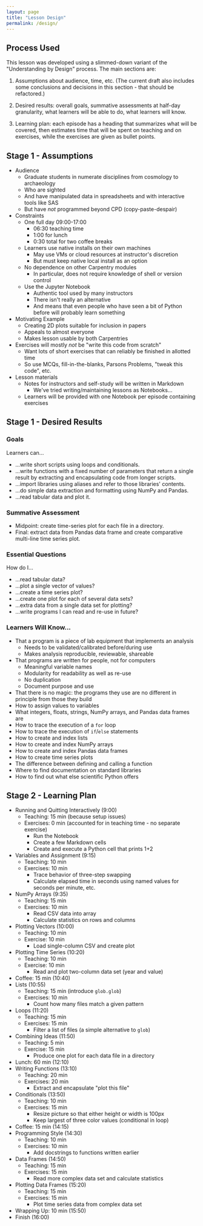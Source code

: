 ```yaml
---
layout: page
title: "Lesson Design"
permalink: /design/
---
```

## Process Used

This lesson was developed using a slimmed-down variant of the "Understanding by Design" process.
The main sections are:

1.  Assumptions about audience, time, etc.
    (The current draft also includes some conclusions and decisions in this section - that should be refactored.)

2.  Desired results:
    overall goals, summative assessments at half-day granularity, what learners will be able to do, what learners will know.

3.  Learning plan:
    each episode has a heading that summarizes what will be covered,
    then estimates time that will be spent on teaching and on exercises,
    while the exercises are given as bullet points.

## Stage 1 - Assumptions

*   Audience
    *   Graduate students in numerate disciplines from cosmology to archaeology
    *   Who are sighted
    *   And have manipulated data in spreadsheets and with interactive tools like SAS
    *   But have *not* programmed beyond CPD (copy-paste-despair)
*   Constraints
    *   One full day 09:00-17:00
        *   06:30 teaching time
        *   1:00 for lunch
        *   0:30 total for two coffee breaks
    *   Learners use native installs on their own machines
        *   May use VMs or cloud resources at instructor's discretion
        *   But must keep native local install as an option
    *   No dependence on other Carpentry modules
        *   In particular, does not require knowledge of shell or version control
    *   Use the Jupyter Notebook
        *   Authentic tool used by many instructors
        *   There isn't really an alternative
        *   And means that even people who have seen a bit of Python before will probably learn something
*   Motivating Example
    *   Creating 2D plots suitable for inclusion in papers
    *   Appeals to almost everyone
    *   Makes lesson usable by both Carpentries
*   Exercises will mostly *not* be "write this code from scratch"
    *   Want lots of short exercises that can reliably be finished in allotted time
    *   So use MCQs, fill-in-the-blanks, Parsons Problems, "tweak this code", etc.
*   Lesson materials
    *   Notes for instructors and self-study will be written in Markdown
        *   We've tried writing/maintaining lessons as Notebooks...
    *   Learners will be provided with one Notebook per episode containing exercises

## Stage 1 - Desired Results

### Goals

Learners can...

*   ...write short scripts using loops and conditionals.
*   ...write functions with a fixed number of parameters that return a single result
    by extracting and encapsulating code from longer scripts.
*   ...import libraries using aliases and refer to those libraries' contents.
*   ...do simple data extraction and formatting using NumPy and Pandas.
*   ...read tabular data and plot it.

### Summative Assessment

*   Midpoint: create time-series plot for each file in a directory.
*   Final: extract data from Pandas data frame
    and create comparative multi-line time series plot.

### Essential Questions

How do I...

*   ...read tabular data?
*   ...plot a single vector of values?
*   ...create a time series plot?
*   ...create one plot for each of several data sets?
*   ...extra data from a single data set for plotting?
*   ...write programs I can read and re-use in future?

### Learners Will Know...

*   That a program is a piece of lab equipment that implements an analysis
    *   Needs to be validated/calibrated before/during use
    *   Makes analysis reproducible, reviewable, shareable
*   That programs are written for people, not for computers
    *   Meaningful variable names
    *   Modularity for readability as well as re-use
    *   No duplication
    *   Document purpose and use
*   That there is no magic: the programs they use are no different in principle from those they build
*   How to assign values to variables
*   What integers, floats, strings, NumPy arrays, and Pandas data frames are
*   How to trace the execution of a `for` loop
*   How to trace the execution of `if`/`else` statements
*   How to create and index lists
*   How to create and index NumPy arrays
*   How to create and index Pandas data frames
*   How to create time series plots
*   The difference between defining and calling a function
*   Where to find documentation on standard libraries
*   How to find out what else scientific Python offers

## Stage 2 - Learning Plan

*   Running and Quitting Interactively (9:00)
    *   Teaching: 15 min (because setup issues)
    *   Exercises: 0 min (accounted for in teaching time - no separate exercise)
        *   Run the Notebook
        *   Create a few Markdown cells
        *   Create and execute a Python cell that prints 1+2
*   Variables and Assignment (9:15)
    *   Teaching: 10 min
    *   Exercises: 10 min
        *   Trace behavior of three-step swapping
        *   Calculate elapsed time in seconds using named values for seconds per minute, etc.
*   NumPy Arrays (9:35)
    *   Teaching: 15 min
    *   Exercises: 10 min
        *   Read CSV data into array
        *   Calculate statistics on rows and columns
*   Plotting Vectors (10:00)
    *   Teaching: 10 min
    *   Exercise: 10 min
        *   Load single-column CSV and create plot
*   Plotting Time Series (10:20)
    *   Teaching: 10 min
    *   Exercise: 10 min
        *   Read and plot two-column data set (year and value)
*   Coffee: 15 min (10:40)
*   Lists (10:55)
    *   Teaching: 15 min (introduce `glob.glob`)
    *   Exercises: 10 min
        *   Count how many files match a given pattern
*   Loops (11:20)
    *   Teaching: 15 min
    *   Exercises: 15 min
        *   Filter a list of files (a simple alternative to `glob`)
*   Combining Ideas (11:50)
    *   Teaching: 5 min
    *   Exercise: 15 min
        *   Produce one plot for each data file in a directory
*   Lunch: 60 min (12:10)
*   Writing Functions (13:10)
    *   Teaching: 20 min
    *   Exercises: 20 min
        *   Extract and encapsulate "plot this file"
*   Conditionals (13:50)
    *   Teaching: 10 min
    *   Exercises: 15 min
        *   Resize picture so that either height or width is 100px
        *   Keep largest of three color values (conditional in loop)
*   Coffee: 15 min (14:15)
*   Programming Style (14:30)
    *   Teaching: 10 min
    *   Exercises: 10 min
        *   Add docstrings to functions written earlier
*   Data Frames (14:50)
    *   Teaching: 15 min
    *   Exercises: 15 min
        *   Read more complex data set and calculate statistics
*   Plotting Data Frames (15:20)
    *   Teaching: 15 min
    *   Exercises: 15 min
        *   Plot time series data from complex data set
*   Wrapping Up: 10 min (15:50)
*   Finish (16:00)
